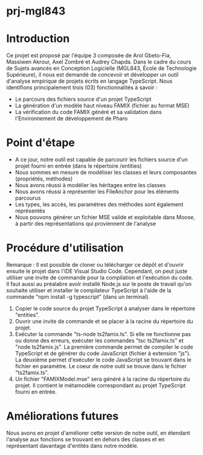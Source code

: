 # prj-mgl843
# Introduction
Ce projet est proposé par l'équipe 3 composée de Arol Gbeto-Fia, Massiwen Akrour, Axel Zombré et Audrey Chapda.
Dans le cadre du cours de Sujets avancés en Conception Logicielle (MGL843, École de Technologie Supérieure), il nous est demandé de concevoir et développer un outil d'analyse empirique de projets écrits en langage TypeScript.
Nous identifions principalement trois (03) fonctionnalités à savoir :
- Le parcours des fichiers source d'un projet TypeScript
- La génération d'un modèle haut niveau FAMIX (fichier au format MSE)
- La vérification du code FAMIX généré et sa validation dans l'Environnement de développement de Pharo

# Point d'étape
- A ce jour, notre outil est capable de parcourir les fichiers source d'un projet fourni en entrée (dans le répertoire /entities)
- Nous sommes en mesure de modéliser les classes et leurs composantes (propriétés, méthodes)
- Nous avons réussi à modélier les héritages entre les classes
- Nous avons réussi à représenter les FileAnchor pour les éléments parcourus
- Les types, les accès, les paramètres des méthodes sont également représentés
- Nous pouvons générer un fichier MSE valide et exploitable dans Moose, à partir des représentations qui proviennent de l'analyse

# Procédure d'utilisation
Remarque : Il est possible de cloner ou télécharger ce dépôt et d'ouvrir ensuite le projet dans l'IDE Visual Studio Code. Cependant, on peut juste utiliser une invite de commande pour la compilation et l'exécution du code. Il faut aussi au préalabre avoir installé Node.js sur le poste de travail qu'on souhaite utiliser et installer le compilateur TypeScript à l'aide de la commande "npm install -g typescript" (dans un terminal).
1. Copier le code source du projet TypeScript à analyser dans le répertoire "entities".
2. Ouvrir une invite de commande et se placer à la racine du répertoire du projet.
3. Exécuter la commande "ts-node ts2famix.ts". Si elle ne fonctionne pas ou donne des erreurs, exécuter les commandes "tsc ts2famix.ts" et "node  ts2famix.js". La première commande permet de compiler le code TypeScript et de générer du code JavaScript (fichier à extension "js"). La deuxième permet d'exécuter le code JavaScript se trouvant dans le fichier en paramètre. Le coeur de notre outil se trouve dans le fichier "ts2famix.ts".
4. Un fichier "FAMIXModel.mse" sera généré à la racine du répertoire du projet. Il contient le métamodèle correspondant au projet TypeScript fourni en entrée.

# Améliorations futures
Nous avons en projet d'améliorer cette version de notre outil, en étendant l'analyse aux fonctions se trouvant en dehors des classes et en représentant davantage d'entités dans notre modèle.

